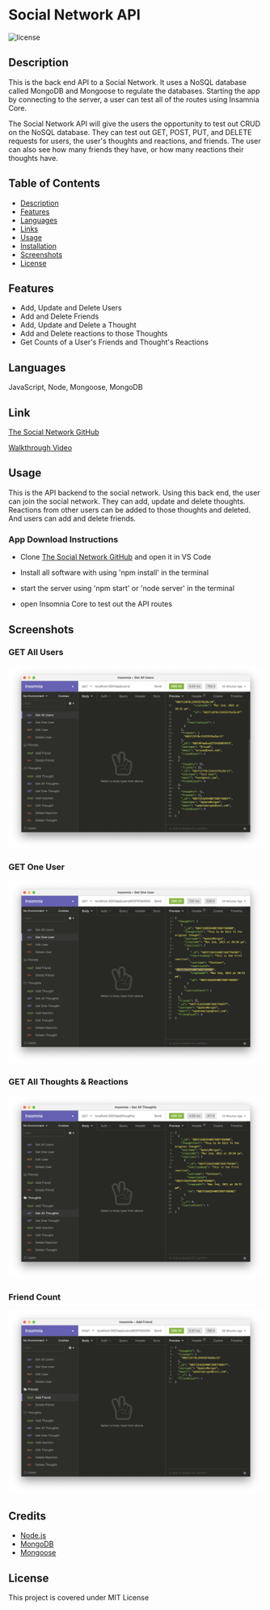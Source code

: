 # Social Network API

![license](https://img.shields.io/badge/License-MIT%20License-blue?style=for-the-badge)

 
## Description
This is the back end API to a Social Network. It uses a NoSQL database called MongoDB and Mongoose to regulate the databases. Starting the app by connecting to the server, a user can test all of the routes using Insamnia Core.

The Social Network API will give the users the opportunity to test out CRUD on the NoSQL database. They can test out GET, POST, PUT, and DELETE requests for users, the user's thoughts and reactions, and friends. The user can also see how many friends they have, or how many reactions their thoughts have.


## Table of Contents
  
* [Description](#description)
* [Features](#features)
* [Languages](#languages)
* [Links](#link)
* [Usage](#usage)
* [Installation](#installation)
* [Screenshots](#screenshots)
* [License](#license)


## Features
    
- Add, Update and Delete Users
- Add and Delete Friends
- Add, Update and Delete a Thought
- Add and Delete reactions to those Thoughts
- Get Counts of a User's Friends and Thought's Reactions

## Languages

JavaScript, Node, Mongoose, MongoDB


## Link 

[The Social Network GitHub](https://github.com/ericasiegel/social-network.git)

[Walkthrough Video](https://github.com/ericasiegel/social-network.git)


## Usage

This is the API backend to the social network. Using this back end, the user can join the social network. They can add, update and delete thoughts. Reactions from other users can be added to those thoughts and deleted. And users can add and delete friends.

### App Download Instructions
    
- Clone [The Social Network GitHub](https://github.com/ericasiegel/social-network.git) and open it in VS Code

- Install all software with using 'npm install' in the terminal

- start the server using 'npm start' or 'node server' in the terminal

- open Insomnia Core to test out the API routes


## Screenshots
    
### GET All Users
![GET All Users](./utils/images/users.png)


### GET One User
![GET One Users](./utils/images/oneuser.png)


### GET All Thoughts & Reactions
![GET All Thoughts & Reactions](./utils/images/thoughts.png)

      
### Friend Count
![Friend Count](./utils/images/friends.png)

## Credits

- [Node.js](https://nodejs.org/en/)
- [MongoDB](https://www.mongodb.com/3)
- [Mongoose](https://mongoosejs.com/docs)
    

## License

This project is covered under MIT License


